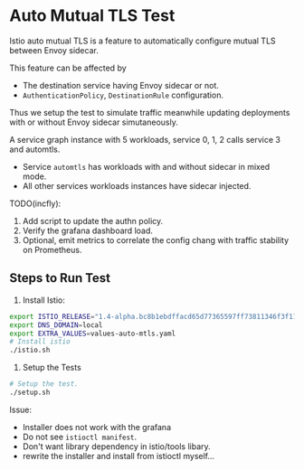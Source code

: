 # Auto Mutual TLS Test

Istio auto mutual TLS is a feature to automatically configure mutual TLS between Envoy sidecar.

This feature can be affected by

- The destination service having Envoy sidecar or not.
- `AuthenticationPolicy`, `DestinationRule` configuration.

Thus we setup the test to simulate traffic meanwhile updating deployments with or without Envoy
sidecar simutaneously.

A service graph instance with 5 workloads, service 0, 1, 2 calls service 3 and automtls.

- Service `automtls` has workloads with and without sidecar in mixed mode.
- All other services workloads instances have sidecar injected.

TODO(incfly):

1. Add script to update the authn policy.
1. Verify the grafana dashboard load.
1. Optional, emit metrics to correlate the config chang with traffic stability on Prometheus.

## Steps to Run Test

1. Install Istio:

```bash
export ISTIO_RELEASE="1.4-alpha.bc8b1ebdffacd65d77365597ff73811346f3f11c"  # or any Istio release
export DNS_DOMAIN=local
export EXTRA_VALUES=values-auto-mtls.yaml
# Install istio
./istio.sh
```

1. Setup the Tests

```bash
# Setup the test.
./setup.sh
```


Issue:

- Installer does not work with the grafana
- Do not see `istioctl manifest`.
- Don't want library dependency in istio/tools libary.
- rewrite the installer and install from istioctl myself...